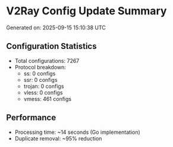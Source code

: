 # V2Ray Config Update Summary
Generated on: 2025-09-15 15:10:38 UTC

## Configuration Statistics
- Total configurations: 7267
- Protocol breakdown:
  - ss: 0 configs
  - ssr: 0 configs
  - trojan: 0 configs
  - vless: 0 configs
  - vmess: 461 configs

## Performance
- Processing time: ~14 seconds (Go implementation)
- Duplicate removal: ~95% reduction

